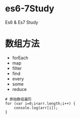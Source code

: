 # es6-7Study
Es6 &amp; Es7 Study

# 数组方法
- forEach
- map
- filter
- find
- every
- some
- reduce
``` 
# 原始数组遍历
for (var i=0;i<arr.length;i++) {
    console.log(arr[i]);
}
```
